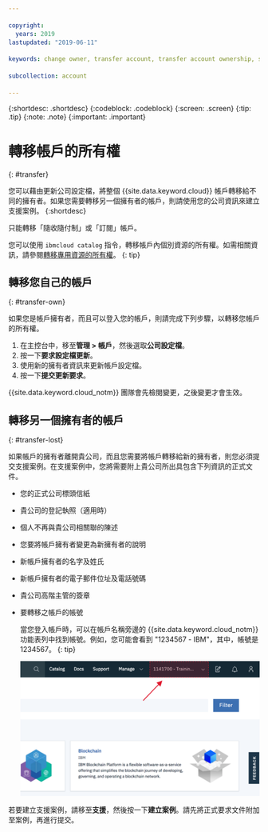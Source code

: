 ```yaml
---

copyright:
  years: 2019
lastupdated: "2019-06-11"

keywords: change owner, transfer account, transfer account ownership, switch owner

subcollection: account

---
```


{:shortdesc: .shortdesc}
{:codeblock: .codeblock}
{:screen: .screen}
{:tip: .tip}
{:note: .note}
{:important: .important}

# 轉移帳戶的所有權
{: #transfer}

您可以藉由更新公司設定檔，將整個 {{site.data.keyword.cloud}} 帳戶轉移給不同的擁有者。如果您需要轉移另一個擁有者的帳戶，則請使用您的公司資訊來建立支援案例。
{:shortdesc}

只能轉移「隨收隨付制」或「訂閱」帳戶。

您可以使用 `ibmcloud catalog` 指令，轉移帳戶內個別資源的所有權。如需相關資訊，請參閱[轉移專用資源的所有權](/docs/account?topic=account-include#owners)。
{: tip}

## 轉移您自己的帳戶
{: #transfer-own}

如果您是帳戶擁有者，而且可以登入您的帳戶，則請完成下列步驟，以轉移您帳戶的所有權。

1. 在主控台中，移至**管理 > 帳戶**，然後選取**公司設定檔**。
1. 按一下**要求設定檔更新**。
1. 使用新的擁有者資訊來更新帳戶設定檔。
1. 按一下**提交更新要求**。

{{site.data.keyword.cloud_notm}} 團隊會先檢閱變更，之後變更才會生效。

## 轉移另一個擁有者的帳戶
{: #transfer-lost}

如果帳戶的擁有者離開貴公司，而且您需要將帳戶轉移給新的擁有者，則您必須提交支援案例。在支援案例中，您將需要附上貴公司所出具包含下列資訊的正式文件。
- 您的正式公司標頭信紙
- 貴公司的登記執照（適用時）
- 個人不再與貴公司相關聯的陳述
- 您要將帳戶擁有者變更為新擁有者的說明
- 新帳戶擁有者的名字及姓氏
- 新帳戶擁有者的電子郵件位址及電話號碼
- 貴公司高階主管的簽章
- 要轉移之帳戶的帳號

   當您登入帳戶時，可以在帳戶名稱旁邊的 {{site.data.keyword.cloud_notm}} 功能表列中找到帳號。例如，您可能會看到 "1234567 - IBM"，其中，帳號是 1234567。
   {: tip}

   ![主控台功能表列中帳戶選取器的畫面擷取。帳戶選取器會顯示帳戶名稱及帳號，而且您選取現行帳戶來顯示可存取的其他帳戶清單。](images/account-faq.svg "帳戶選取器會顯示帳戶名稱及帳號，而且您選取現行帳戶來顯示可存取的其他帳戶清單。")

若要建立支援案例，請移至**支援**，然後按一下**建立案例**。請先將正式要求文件附加至案例，再進行提交。
